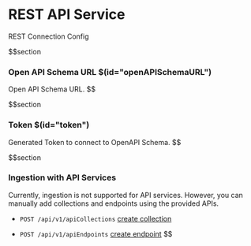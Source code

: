 # REST API Service

REST Connection Config

$$section
### Open API Schema URL $(id="openAPISchemaURL")

Open API Schema URL.
$$

$$section
### Token $(id="token")

Generated Token to connect to OpenAPI Schema.
$$

$$section
### Ingestion with API Services

Currently, ingestion is not supported for API services. However, you can manually add collections and endpoints using the provided APIs. 

- `POST /api/v1/apiCollections` [create collection](/docs#post-/v1/apiCollections)

- `POST /api/v1/apiEndpoints` [create endpoint](/docs#post-/v1/apiEndpoints)
$$